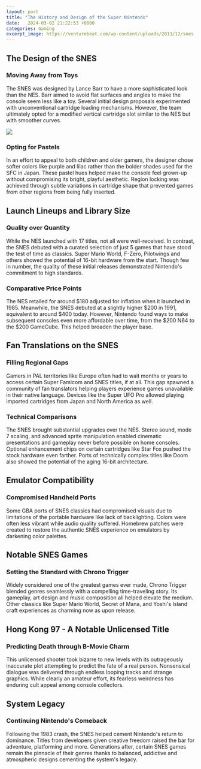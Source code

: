 ```yaml
---
layout: post
title: "The History and Design of the Super Nintendo"
date:   2024-03-02 21:22:53 +0000
categories: Gaming
excerpt_image: https://venturebeat.com/wp-content/uploads/2013/12/snes.jpg?fit=4212%2C1960&amp;strip=all
---
```


## The Design of the SNES 
### Moving Away from Toys
The SNES was designed by Lance Barr to have a more sophisticated look than the NES. Barr aimed to avoid flat surfaces and angles to make the console seem less like a toy. Several initial design proposals experimented with unconventional cartridge loading mechanisms. However, the team ultimately opted for a modified vertical cartridge slot similar to the NES but with smoother curves.

![](https://venturebeat.com/wp-content/uploads/2013/12/snes.jpg?fit=4212%2C1960&amp;strip=all)
### Opting for Pastels  
In an effort to appeal to both children and older gamers, the designer chose softer colors like purple and lilac rather than the bolder shades used for the SFC in Japan. These pastel hues helped make the console feel grown-up without compromising its bright, playful aesthetic. Region locking was achieved through subtle variations in cartridge shape that prevented games from other regions from being fully inserted.
## Launch Lineups and Library Size
### Quality over Quantity
While the NES launched with 17 titles, not all were well-received. In contrast, the SNES debuted with a curated selection of just 5 games that have stood the test of time as classics. Super Mario World, F-Zero, Pilotwings and others showed the potential of 16-bit hardware from the start. Though few in number, the quality of these initial releases demonstrated Nintendo's commitment to high standards.
### Comparative Price Points
The NES retailed for around $180 adjusted for inflation when it launched in 1985. Meanwhile, the SNES debuted at a slightly higher $200 in 1991, equivalent to around $400 today. However, Nintendo found ways to make subsequent consoles even more affordable over time, from the $200 N64 to the $200 GameCube. This helped broaden the player base.
## Fan Translations on the SNES
### Filling Regional Gaps
Gamers in PAL territories like Europe often had to wait months or years to access certain Super Famicom and SNES titles, if at all. This gap spawned a community of fan translators helping players experience games unavailable in their native language. Devices like the Super UFO Pro allowed playing imported cartridges from Japan and North America as well.
### Technical Comparisons
The SNES brought substantial upgrades over the NES. Stereo sound, mode 7 scaling, and advanced sprite manipulation enabled cinematic presentations and gameplay never before possible on home consoles. Optional enhancement chips on certain cartridges like Star Fox pushed the stock hardware even farther. Ports of technically complex titles like Doom also showed the potential of the aging 16-bit architecture.
## Emulator Compatibility
### Compromised Handheld Ports  
Some GBA ports of SNES classics had compromised visuals due to limitations of the portable hardware like lack of backlighting. Colors were often less vibrant while audio quality suffered. Homebrew patches were created to restore the authentic SNES experience on emulators by darkening color palettes.
## Notable SNES Games
### Setting the Standard with Chrono Trigger
Widely considered one of the greatest games ever made, Chrono Trigger blended genres seamlessly with a compelling time-traveling story. Its gameplay, art design and music composition all helped elevate the medium. Other classics like Super Mario World, Secret of Mana, and Yoshi's Island craft experiences as charming now as upon release. 
## Hong Kong 97 - A Notable Unlicensed Title
### Predicting Death through B-Movie Charm 
This unlicensed shooter took bizarre to new levels with its outrageously inaccurate plot attempting to predict the fate of a real person. Nonsensical dialogue was delivered through endless looping tracks and strange graphics. While clearly an amateur effort, its fearless weirdness has enduring cult appeal among console collectors.
## System Legacy
### Continuing Nintendo's Comeback 
Following the 1983 crash, the SNES helped cement Nintendo's return to dominance. Titles from developers given creative freedom raised the bar for adventure, platforming and more. Generations after, certain SNES games remain the pinnacle of their genres thanks to balanced, addictive and atmospheric designs cementing the system's legacy.